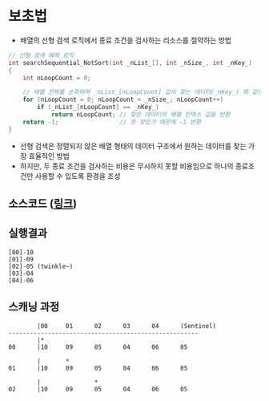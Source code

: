 # 보초법
- 배열의 선형 검색 로직에서 종료 조건을 검사하는 리소스를 절약하는 방법
```C
// 선형 검색 예제 로직
int searchSequential_NotSort(int _nList_[], int _nSize_, int _nKey_)
{
    int nLoopCount = 0;

    // 배열 전체를 순회하며 _nList_[nLoopCount] 값이 찾는 데이터(_nKey_) 와 같으면 반복을 종료
    for (nLoopCount = 0; nLoopCount < _nSize_; nLoopCount++)
        if (_nList_[nLoopCount] == _nKey_)
            return nLoopCount; // 찾은 데이터의 배열 인덱스 값을 반환
    return -1;                 // 못 찾았기 때문에 -1 반환
}
```
- 선형 검색은 정렬되지 않은 배열 형태의 데이터 구조에서 원하는 데이터를 찾는 가장 효율적인 방법
- 하지만, 두 종료 조건을 검사하는 비용은 무시하지 못할 비용임으로 하나의 종료조건만 사용할 수 있도록 환경을 조성

## 소스코드 ([링크](../../source/DSNA/Algorithm/mainSentinelMethod.c))

## 실행결과
```shell
[00]-10 
[01]-09 
[02]-05 (twinkle~)
[03]-04 
[04]-06 
```

## 스캐닝 과정
```
        |00     01      02      03      04      (Sentinel)
-----------------------------------------------------
        |*
00      |10     09      05      04      06      05

        |       *
01      |10     09      05      04      06      05

        |               *
02      |10     09      05      04      06      05
```
